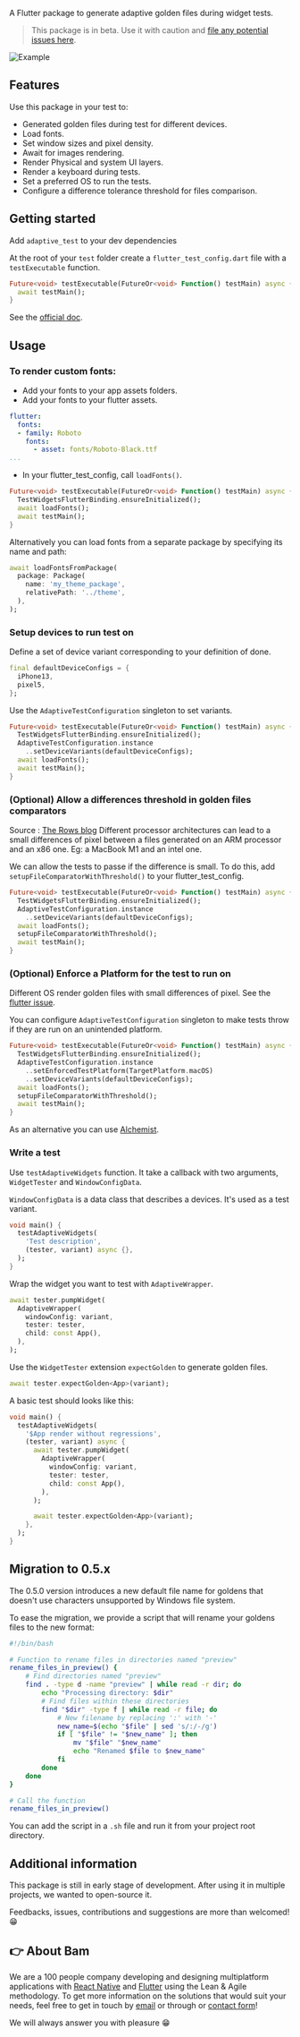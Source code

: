 <!-- 
This README describes the package. If you publish this package to pub.dev,
this README's contents appear on the landing page for your package.

For information about how to write a good package README, see the guide for
[writing package pages](https://dart.dev/guides/libraries/writing-package-pages). 

For general information about developing packages, see the Dart guide for
[creating packages](https://dart.dev/guides/libraries/create-library-packages)
and the Flutter guide for
[developing packages and plugins](https://flutter.dev/developing-packages). 
-->

A Flutter package to generate adaptive golden files during widget tests.

> This package is in beta. Use it with caution and [file any potential issues here](https://github.com/bamlab/adaptive_test/issues).

<p>
  <img  alt="Example" src="https://raw.githubusercontent.com/bamlab/adaptive_test/main/doc/example.png"/>
</p>

## Features
Use this package in your test to:
- Generated golden files during test for different devices.
- Load fonts.
- Set window sizes and pixel density.
- Await for images rendering.
- Render Physical and system UI layers.
- Render a keyboard during tests.
- Set a preferred OS to run the tests.
- Configure a difference tolerance threshold for files comparison.

## Getting started

Add `adaptive_test` to your dev dependencies

At the root of your `test` folder create a `flutter_test_config.dart` file with a `testExecutable` function.

```dart
Future<void> testExecutable(FutureOr<void> Function() testMain) async {
  await testMain();
}
```

See the [official doc](https://api.flutter.dev/flutter/flutter_test/flutter_test-library.html).

## Usage

### To render custom fonts:
- Add your fonts to your app assets folders.
- Add your fonts to your flutter assets.
```yaml
flutter:
  fonts:
  - family: Roboto
    fonts:
      - asset: fonts/Roboto-Black.ttf
...
```
- In your flutter_test_config, call `loadFonts()`.
```dart
Future<void> testExecutable(FutureOr<void> Function() testMain) async {
  TestWidgetsFlutterBinding.ensureInitialized();
  await loadFonts();
  await testMain();
}
```

Alternatively you can load fonts from a separate package by specifying its name and path:

```dart
await loadFontsFromPackage(
  package: Package(
    name: 'my_theme_package',
    relativePath: '../theme',
  ),
);
```

### Setup devices to run test on
Define a set of device variant corresponding to your definition of done.
```dart
final defaultDeviceConfigs = {
  iPhone13,
  pixel5,
};
```
Use the `AdaptiveTestConfiguration` singleton to set variants.
```dart
Future<void> testExecutable(FutureOr<void> Function() testMain) async {
  TestWidgetsFlutterBinding.ensureInitialized();
  AdaptiveTestConfiguration.instance
    ..setDeviceVariants(defaultDeviceConfigs);
  await loadFonts();
  await testMain();
}
```

### (Optional) Allow a differences threshold in golden files comparators
Source : [The Rows blog](https://rows.com/blog/post/writing-a-localfilecomparator-with-threshold-for-flutter-golden-tests)
Different processor architectures can lead to a small differences of pixel between a files generated on an ARM processor and an x86 one.
Eg: a MacBook M1 and an intel one.

We can allow the tests to passe if the difference is small. To do this, add `setupFileComparatorWithThreshold()` to your flutter_test_config.
```dart
Future<void> testExecutable(FutureOr<void> Function() testMain) async {
  TestWidgetsFlutterBinding.ensureInitialized();
  AdaptiveTestConfiguration.instance
    ..setDeviceVariants(defaultDeviceConfigs);
  await loadFonts();
  setupFileComparatorWithThreshold();
  await testMain();
}
```

### (Optional) Enforce a Platform for the test to run on
Different OS render golden files with small differences of pixel.
See the [flutter issue](https://github.com/flutter/flutter/issues/36667).

You can configure `AdaptiveTestConfiguration` singleton to make tests throw if they are run on an unintended platform.
```dart
Future<void> testExecutable(FutureOr<void> Function() testMain) async {
  TestWidgetsFlutterBinding.ensureInitialized();
  AdaptiveTestConfiguration.instance
    ..setEnforcedTestPlatform(TargetPlatform.macOS)
    ..setDeviceVariants(defaultDeviceConfigs);
  await loadFonts();
  setupFileComparatorWithThreshold();
  await testMain();
}
```

As an alternative you can use [Alchemist](https://pub.dev/packages/alchemist).

### Write a test
Use `testAdaptiveWidgets` function. It take a callback with two arguments, `WidgetTester` and `WindowConfigData`.

`WindowConfigData` is a data class that describes a devices. It's used as a test variant.

```dart
void main() {
  testAdaptiveWidgets(
    'Test description',
    (tester, variant) async {},
  );
}
```

Wrap the widget you want to test with `AdaptiveWrapper`.

```dart
await tester.pumpWidget(
  AdaptiveWrapper(
    windowConfig: variant,
    tester: tester,
    child: const App(),
  ),
);
```

Use the `WidgetTester` extension `expectGolden` to generate golden files.

```dart
await tester.expectGolden<App>(variant);
```

A basic test should looks like this:
```dart
void main() {
  testAdaptiveWidgets(
    '$App render without regressions',
    (tester, variant) async {
      await tester.pumpWidget(
        AdaptiveWrapper(
          windowConfig: variant,
          tester: tester,
          child: const App(),
        ),
      );

      await tester.expectGolden<App>(variant);
    },
  );
}
```

## Migration to 0.5.x
The 0.5.0 version introduces a new default file name for goldens that doesn't use characters unsupported by Windows file system.

To ease the migration, we provide a script that will rename your goldens files to the new format:
```bash
#!/bin/bash

# Function to rename files in directories named "preview"
rename_files_in_preview() {
    # Find directories named "preview"
    find . -type d -name "preview" | while read -r dir; do
        echo "Processing directory: $dir"
        # Find files within these directories
        find "$dir" -type f | while read -r file; do
            # New filename by replacing ':' with '-'
            new_name=$(echo "$file" | sed 's/:/-/g')
            if [ "$file" != "$new_name" ]; then
                mv "$file" "$new_name"
                echo "Renamed $file to $new_name"
            fi
        done
    done
}

# Call the function
rename_files_in_preview()
```

You can add the script in a `.sh` file and run it from your project root directory.

## Additional information

This package is still in early stage of development.
After using it in multiple projects, we wanted to open-source it.

Feedbacks, issues, contributions and suggestions are more than welcomed! 😁

## 👉 About Bam

We are a 100 people company developing and designing multiplatform applications with [React Native](https://www.bam.tech/expertise/react-native) and [Flutter](https://www.bam.tech/expertise/flutter) using the Lean & Agile methodology. To get more information on the solutions that would suit your needs, feel free to get in touch by [email](mailto://contact@bam.tech) or through or [contact form](https://www.bam.tech/contact)!

We will always answer you with pleasure 😁
